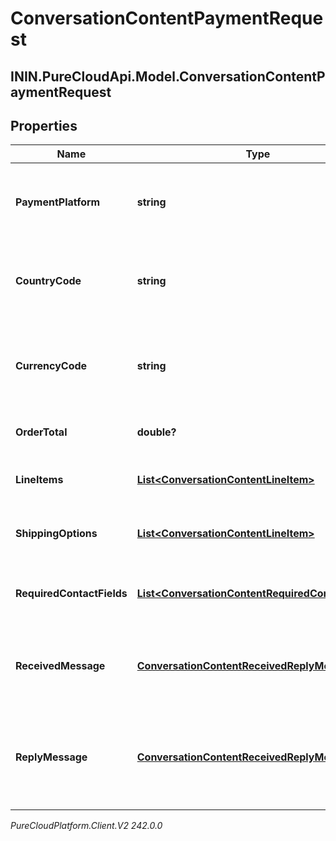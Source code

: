 # ConversationContentPaymentRequest

## ININ.PureCloudApi.Model.ConversationContentPaymentRequest

## Properties

|Name | Type | Description | Notes|
|------------ | ------------- | ------------- | -------------|
| **PaymentPlatform** | **string** | The payment platform being used (e.g. Apple Pay) | |
| **CountryCode** | **string** | The merchant&#39;s two-letter ISO 3166 country code. | |
| **CurrencyCode** | **string** | The three-letter ISO 4217 currency code for the payment. | |
| **OrderTotal** | **double?** | The total price of the order. | |
| **LineItems** | [**List&lt;ConversationContentLineItem&gt;**](ConversationContentLineItem) | The items that make up the order. | [optional] |
| **ShippingOptions** | [**List&lt;ConversationContentLineItem&gt;**](ConversationContentLineItem) | The available shipping options. | [optional] |
| **RequiredContactFields** | [**List&lt;ConversationContentRequiredContactField&gt;**](ConversationContentRequiredContactField) | Contact fields required to complete the order. | [optional] |
| **ReceivedMessage** | [**ConversationContentReceivedReplyMessage**](ConversationContentReceivedReplyMessage) | The message prompt to complete a payment transaction. | [optional] |
| **ReplyMessage** | [**ConversationContentReceivedReplyMessage**](ConversationContentReceivedReplyMessage) | The reply message after the user has completed the payment transaction. | [optional] |



_PureCloudPlatform.Client.V2 242.0.0_
